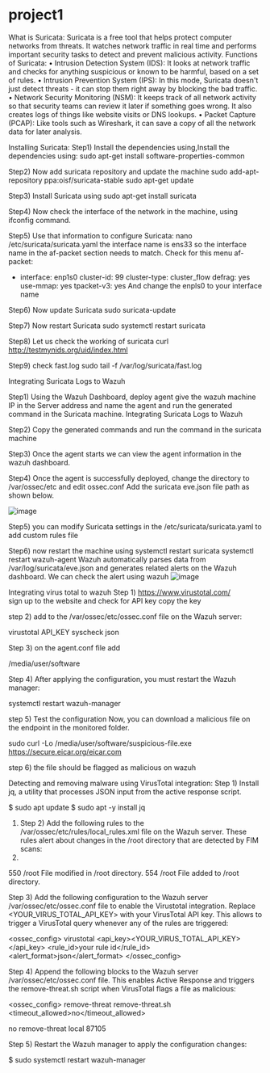 # project1
What is Suricata:
Suricata is a free tool that helps protect computer networks from threats. It watches network traffic in real time and performs important security tasks to detect and prevent malicious activity.
Functions of Suricata:
• Intrusion Detection System (IDS):
It looks at network traffic and checks for anything suspicious or known to be harmful, based on a set of rules.
• Intrusion Prevention System (IPS):
In this mode, Suricata doesn't just detect threats - it can stop them right away by blocking the bad traffic.
• Network Security Monitoring (NSM):
It keeps track of all network activity so that security teams can review it later if something goes wrong. It also creates logs of things like website visits or DNS lookups.
• Packet Capture (PCAP):
Like tools such as Wireshark, it can save a copy of all the network data for later analysis.


Installing Suricata:
Step1) Install the dependencies using,Install the dependencies using:
sudo apt-get install software-properties-common

Step2) Now add suricata repository and update the machine
sudo add-apt-repository ppa:oisf/suricata-stable
sudo apt-get update

Step3)  Install Suricata using
sudo apt-get install suricata

Step4)  Now check the interface of the network in the machine, using ifconfig command.

Step5) Use that information to configure Suricata:
nano /etc/suricata/suricata.yaml
 the interface name is ens33 so the interface name in the af-packet section needs to match. 
Check for this menu 
af-packet:
- interface: enp1s0
cluster-id: 99
cluster-type: cluster_flow
defrag: yes
use-mmap: yes
tpacket-v3: yes
And change the enpls0 to your interface name 

Step6) Now update Suricata
sudo suricata-update

Step7) Now restart Suricata
sudo systemctl restart suricata

Step8) Let us check the working of suricata
curl http://testmynids.org/uid/index.html

Step9) check fast.log
sudo tail -f /var/log/suricata/fast.log

Integrating Suricata Logs to Wazuh

Step1) Using the Wazuh Dashboard, deploy agent give the wazuh machine IP in the Server address and name the agent and run the generated command in the Suricata machine.
Integrating Suricata Logs to Wazuh

Step2) Copy the generated commands and run the command in the suricata machine

Step3) Once the agent starts we can view the agent information in the wazuh dashboard.

Step4) Once the agent is successfully deployed, change the directory to /var/ossec/etc and edit ossec.conf
Add the suricata eve.json file path as shown below.

![image](https://github.com/user-attachments/assets/9b29f441-2fd0-42d8-978c-f1f26cdb3f19)

Step5) you can modify Suricata settings in the /etc/suricata/suricata.yaml to add custom rules file

Step6)  now restart the machine using
systemctl restart suricata
systemctl restart wazuh-agent
Wazuh automatically parses data from /var/log/suricata/eve.json and generates related alerts on the Wazuh dashboard.
We can check the alert using wazuh
![image](https://github.com/user-attachments/assets/584d1615-203a-447e-8ebc-870fe11d89fc)



Integrating virus total to wazuh 
Step 1) https://www.virustotal.com/  
 sign up to the website and check for API key copy the key
 
step 2) add to the /var/ossec/etc/ossec.conf file on the Wazuh server:

<integration>
  <name>virustotal</name>
  <api_key>API_KEY</api_key> <!-- Replace with your VirusTotal API key -->
  <group>syscheck</group>
  <alert_format>json</alert_format>
</integration>

Step 3) on the agent.conf file add 

<syscheck>
  <directories check_all="yes" realtime="yes">/media/user/software</directories>
</syscheck>

Step 4) After applying the configuration, you must restart the Wazuh manager:

systemctl restart wazuh-manager

step 5) Test the configuration 
Now, you can download a malicious file on the endpoint in the monitored folder.

sudo curl -Lo /media/user/software/suspicious-file.exe https://secure.eicar.org/eicar.com

step 6) the file should be flagged  as malicious on wazuh 

Detecting and removing malware using VirusTotal integration:
Step 1) Install jq, a utility that processes JSON input from the active response script.

$ sudo apt update
     $ sudo apt -y install jq
1.	Step 2) Add the following rules to the /var/ossec/etc/rules/local_rules.xml file on the Wazuh server. These rules alert about changes in the /root directory that are detected by FIM scans:
2.	
<group name="syscheck,pci_dss_11.5,nist_800_53_SI.7,">
    <!-- Rules for Linux systems -->
    <rule id="100200" level="7">
        <if_sid>550</if_sid>
        <field name="file">/root</field>
        <description>File modified in /root directory.</description>
    </rule>
    <rule id="100201" level="7">
        <if_sid>554</if_sid>
        <field name="file">/root</field>
        <description>File added to /root directory.</description>
    </rule>
               </group>
               
Step 3) Add the following configuration to the Wazuh server /var/ossec/etc/ossec.conf file to enable the Virustotal integration. Replace <YOUR_VIRUS_TOTAL_API_KEY> with your VirusTotal API key. This allows to trigger a VirusTotal query whenever any of the rules <rule id> are triggered:

<ossec_config>
  <integration>
    <name>virustotal</name>
    <api_key><YOUR_VIRUS_TOTAL_API_KEY></api_key> <!-- Replace with your VirusTotal API key -->
    <rule_id>your rule id</rule_id>
    <alert_format>json</alert_format>
  </integration>
</ossec_config>
     
Step 4) Append the following blocks to the Wazuh server /var/ossec/etc/ossec.conf file. This enables Active Response and triggers the remove-threat.sh script when VirusTotal flags a file as malicious:

<ossec_config>
  <command>
    <name>remove-threat</name>
    <executable>remove-threat.sh</executable>
    <timeout_allowed>no</timeout_allowed>
  </command>

  <active-response>
    <disabled>no</disabled>
    <command>remove-threat</command>
    <location>local</location>
    <rules_id>87105</rules_id>
  </active-response>
        </ossec_config>
        
Step 5) Restart the Wazuh manager to apply the configuration changes:

$ sudo systemctl restart wazuh-manager








